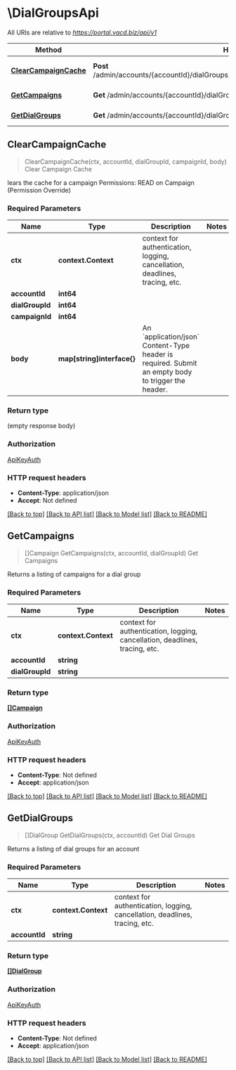 # \DialGroupsApi

All URIs are relative to *https://portal.vacd.biz/api/v1*

Method | HTTP request | Description
------------- | ------------- | -------------
[**ClearCampaignCache**](DialGroupsApi.md#ClearCampaignCache) | **Post** /admin/accounts/{accountId}/dialGroups/{dialGroupId}/campaigns/{campaignId}/clearCache | Clear Campaign Cache
[**GetCampaigns**](DialGroupsApi.md#GetCampaigns) | **Get** /admin/accounts/{accountId}/dialGroups/{dialGroupId}/campaigns | Get Campaigns
[**GetDialGroups**](DialGroupsApi.md#GetDialGroups) | **Get** /admin/accounts/{accountId}/dialGroups | Get Dial Groups



## ClearCampaignCache

> ClearCampaignCache(ctx, accountId, dialGroupId, campaignId, body)
Clear Campaign Cache

lears the cache for a campaign  Permissions: READ on Campaign (Permission Override)

### Required Parameters


Name | Type | Description  | Notes
------------- | ------------- | ------------- | -------------
**ctx** | **context.Context** | context for authentication, logging, cancellation, deadlines, tracing, etc.
**accountId** | **int64**|  | 
**dialGroupId** | **int64**|  | 
**campaignId** | **int64**|  | 
**body** | **map[string]interface{}**| An &#x60;application/json&#x60; Content-Type header is required. Submit an empty body to trigger the header. | 

### Return type

 (empty response body)

### Authorization

[ApiKeyAuth](../README.md#ApiKeyAuth)

### HTTP request headers

- **Content-Type**: application/json
- **Accept**: Not defined

[[Back to top]](#) [[Back to API list]](../README.md#documentation-for-api-endpoints)
[[Back to Model list]](../README.md#documentation-for-models)
[[Back to README]](../README.md)


## GetCampaigns

> []Campaign GetCampaigns(ctx, accountId, dialGroupId)
Get Campaigns

Returns a listing of campaigns for a dial group

### Required Parameters


Name | Type | Description  | Notes
------------- | ------------- | ------------- | -------------
**ctx** | **context.Context** | context for authentication, logging, cancellation, deadlines, tracing, etc.
**accountId** | **string**|  | 
**dialGroupId** | **string**|  | 

### Return type

[**[]Campaign**](Campaign.md)

### Authorization

[ApiKeyAuth](../README.md#ApiKeyAuth)

### HTTP request headers

- **Content-Type**: Not defined
- **Accept**: application/json

[[Back to top]](#) [[Back to API list]](../README.md#documentation-for-api-endpoints)
[[Back to Model list]](../README.md#documentation-for-models)
[[Back to README]](../README.md)


## GetDialGroups

> []DialGroup GetDialGroups(ctx, accountId)
Get Dial Groups

Returns a listing of dial groups for an account

### Required Parameters


Name | Type | Description  | Notes
------------- | ------------- | ------------- | -------------
**ctx** | **context.Context** | context for authentication, logging, cancellation, deadlines, tracing, etc.
**accountId** | **string**|  | 

### Return type

[**[]DialGroup**](DialGroup.md)

### Authorization

[ApiKeyAuth](../README.md#ApiKeyAuth)

### HTTP request headers

- **Content-Type**: Not defined
- **Accept**: application/json

[[Back to top]](#) [[Back to API list]](../README.md#documentation-for-api-endpoints)
[[Back to Model list]](../README.md#documentation-for-models)
[[Back to README]](../README.md)

